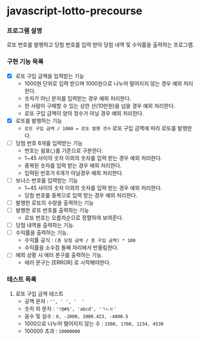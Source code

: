 # javascript-lotto-precourse

### 프로그램 설명

로또 번호를 발행하고 당첨 번호를 입력 받아 당첨 내역 및 수익률을 출력하는 프로그램.

### 구현 기능 목록

- [x] 로또 구입 금액을 입력받는 기능
  - 1000원 단위로 입력 받으며 1000원으로 나누어 떨어지지 않는 경우 예외 처리한다.
  - 숫자가 아닌 문자를 입력받는 경우 예외 처리한다.
  - 한 사람이 구매할 수 있는 상한 선(10만원)을 넘을 경우 예외 처리한다.
  - 로또 구입 금액이 양의 정수가 아닐 경우 예외 처리한다.
- [x] 로또를 발행하는 기능
  - `로또 구입 금액 / 1000 = 로또 발행 갯수` 로또 구입 금액에 따라 로또를 발행한다.
- [ ] 당첨 번호 6개를 입력받는 기능
  - 번호는 쉼표(,)를 기준으로 구분한다.
  - 1~45 사이의 숫자 이외의 숫자를 입력 받는 경우 예외 처리한다.
  - 중복된 숫자를 입력 받는 경우 예외 처리한다.
  - 입력된 번호가 6개가 아닐경우 예외 처리한다.
- [ ] 보너스 번호를 입력받는 기능
  - 1~45 사이의 숫자 이외의 숫자를 입력 받는 경우 예외 처리한다.
  - 당첨 번호를 중복으로 입력 받는 경우 예외 처리한다.
- [ ] 발행한 로또의 수량을 출력하는 기능
- [ ] 발행한 로또 번호를 출력하는 기능
  - 로또 번호는 오름차순으로 정렬하여 보여준다.
- [ ] 당첨 내역을 출력하는 기능.
- [ ] 수익률을 출력하는 기능.
  - 수익률 공식 : `(총 당첨 금액 / 총 구입 금액) * 100`
  - 수익률을 소수점 둘째 자리에서 반올림한다.
- [ ] 예외 상황 시 에러 문구를 출력하는 기능.
  - 에러 문구는 [ERROR] 로 시작해야한다.

### 테스트 목록

1. 로또 구입 금액 테스트
   - 공백 문자 : `'', ' ', '  '`
   - 숫자 외 문자 : `'!@#$', 'abcd', 'ㄱㄴㄷ'`
   - 음수 및 실수 : `0, -2000, 1000.423, -4000.5`
   - 1000으로 나누어 떨어지지 않는 수 : `1500, 1700, 1234, 4530`
   - 100000 초과 : `10000000`
